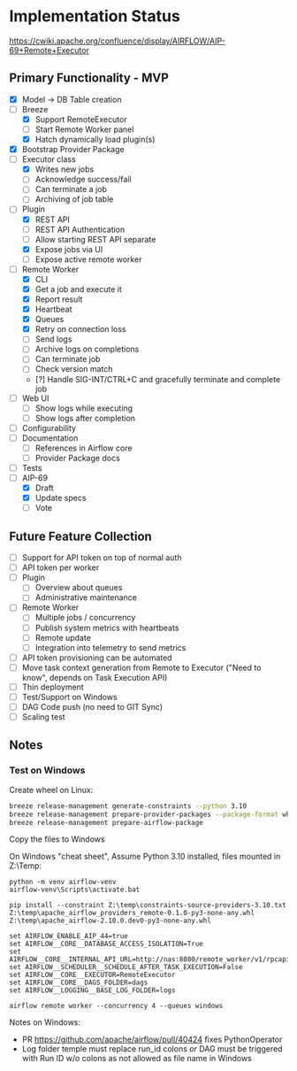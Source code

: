 <!--
 Licensed to the Apache Software Foundation (ASF) under one
 or more contributor license agreements.  See the NOTICE file
 distributed with this work for additional information
 regarding copyright ownership.  The ASF licenses this file
 to you under the Apache License, Version 2.0 (the
 "License"); you may not use this file except in compliance
 with the License.  You may obtain a copy of the License at

   http://www.apache.org/licenses/LICENSE-2.0

 Unless required by applicable law or agreed to in writing,
 software distributed under the License is distributed on an
 "AS IS" BASIS, WITHOUT WARRANTIES OR CONDITIONS OF ANY
 KIND, either express or implied.  See the License for the
 specific language governing permissions and limitations
 under the License.
 -->

# Implementation Status

https://cwiki.apache.org/confluence/display/AIRFLOW/AIP-69+Remote+Executor

## Primary Functionality - MVP

- [x] Model -> DB Table creation
- [ ] Breeze
  - [x] Support RemoteExecutor
  - [ ] Start Remote Worker panel
  - [x] Hatch dynamically load plugin(s)
- [x] Bootstrap Provider Package
- [ ] Executor class
  - [x] Writes new jobs
  - [ ] Acknowledge success/fail
  - [ ] Can terminate a job
  - [ ] Archiving of job table
- [ ] Plugin
  - [x] REST API
  - [ ] REST API Authentication
  - [ ] Allow starting REST API separate
  - [x] Expose jobs via UI
  - [ ] Expose active remote worker
- [ ] Remote Worker
  - [x] CLI
  - [x] Get a job and execute it
  - [x] Report result
  - [x] Heartbeat
  - [x] Queues
  - [x] Retry on connection loss
  - [ ] Send logs
  - [ ] Archive logs on completions
  - [ ] Can terminate job
  - [ ] Check version match
  - [?] Handle SIG-INT/CTRL+C and gracefully terminate and complete job
- [ ] Web UI
  - [ ] Show logs while executing
  - [ ] Show logs after completion
- [ ] Configurability
- [ ] Documentation
  - [ ] References in Airflow core
  - [ ] Provider Package docs
- [ ] Tests
- [ ] AIP-69
  - [x] Draft
  - [x] Update specs
  - [ ] Vote

## Future Feature Collection

- [ ] Support for API token on top of normal auth
- [ ] API token per worker
- [ ] Plugin
  - [ ] Overview about queues
  - [ ] Administrative maintenance
- [ ] Remote Worker
  - [ ] Multiple jobs / concurrency
  - [ ] Publish system metrics with heartbeats
  - [ ] Remote update
  - [ ] Integration into telemetry to send metrics
- [ ] API token provisioning can be automated
- [ ] Move task context generation from Remote to Executor ("Need to know", depends on Task Execution API)
- [ ] Thin deployment
- [ ] Test/Support on Windows
- [ ] DAG Code push (no need to GIT Sync)
- [ ] Scaling test

## Notes

### Test on Windows

Create wheel on Linux:

``` bash
breeze release-management generate-constraints --python 3.10
breeze release-management prepare-provider-packages --package-format wheel --include-removed-providers remote
breeze release-management prepare-airflow-package
```

Copy the files to Windows

On Windows "cheat sheet", Assume Python 3.10 installed, files mounted in Z:\Temp:

``` text
python -m venv airflow-venv
airflow-venv\Scripts\activate.bat

pip install --constraint Z:\temp\constraints-source-providers-3.10.txt Z:\temp\apache_airflow_providers_remote-0.1.0-py3-none-any.whl Z:\temp\apache_airflow-2.10.0.dev0-py3-none-any.whl

set AIRFLOW_ENABLE_AIP_44=true
set AIRFLOW__CORE__DATABASE_ACCESS_ISOLATION=True
set AIRFLOW__CORE__INTERNAL_API_URL=http://nas:8080/remote_worker/v1/rpcapi
set AIRFLOW__SCHEDULER__SCHEDULE_AFTER_TASK_EXECUTION=False
set AIRFLOW__CORE__EXECUTOR=RemoteExecutor
set AIRFLOW__CORE__DAGS_FOLDER=dags
set AIRFLOW__LOGGING__BASE_LOG_FOLDER=logs

airflow remote worker --concurrency 4 --queues windows
```

Notes on Windows:

- PR https://github.com/apache/airflow/pull/40424 fixes PythonOperator
- Log folder temple must replace run_id colons _or_ DAG must be triggered with Run ID w/o colons as not allowed as file name in Windows
